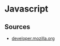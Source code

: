 # Javascript

## Sources

- [developer.mozilla.org](https://developer.mozilla.org/fr/docs/Web/JavaScript/A_re-introduction_to_JavaScript)
